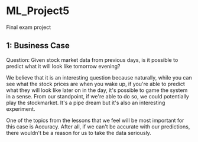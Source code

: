 # ML_Project5
 Final exam project


## 1: Business Case

Question: Given stock market data from previous days, is it possible to predict what it will look like tomorrow evening?

We believe that it is an interesting question because naturally, while you can see what the stock prices are when you wake up, if you're able to predict what they will look like later on in the day, it's possible to game the system in a sense. From our standpoint, if we're able to do so, we could potentially play the stockmarket. It's a pipe dream but it's also an interesting experiment.

One of the topics from the lessons that we feel will be most important for this case is Accuracy. After all, if we can't be accurate with our predictions, there wouldn't be a reason for us to take the data seriously.
